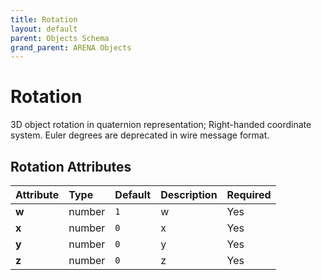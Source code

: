 ```yaml
---
title: Rotation
layout: default
parent: Objects Schema
grand_parent: ARENA Objects
---
```


<!--CAUTION: This file is autogenerated from https://github.com/arenaxr/arena-schemas. Changes made here may be overwritten.-->


Rotation
========


3D object rotation in quaternion representation; Right-handed coordinate system. Euler degrees are deprecated in wire message format.

Rotation Attributes
--------------------

|Attribute|Type|Default|Description|Required|
| :--- | :--- | :--- | :--- | :--- |
|**w**|number|```1```|w|Yes|
|**x**|number|```0```|x|Yes|
|**y**|number|```0```|y|Yes|
|**z**|number|```0```|z|Yes|

